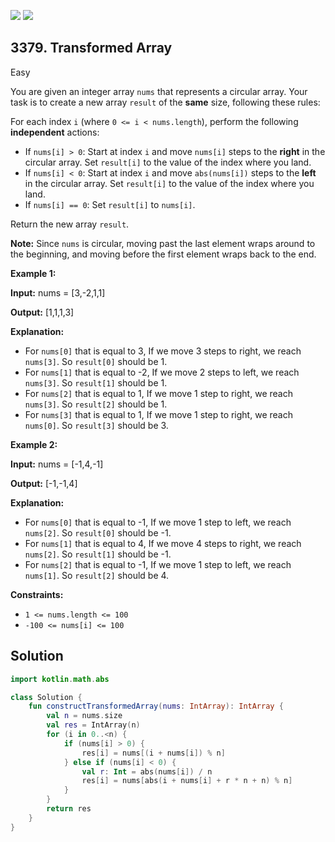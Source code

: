 [![](https://img.shields.io/github/stars/javadev/LeetCode-in-Kotlin?label=Stars&style=flat-square)](https://github.com/javadev/LeetCode-in-Kotlin)
[![](https://img.shields.io/github/forks/javadev/LeetCode-in-Kotlin?label=Fork%20me%20on%20GitHub%20&style=flat-square)](https://github.com/javadev/LeetCode-in-Kotlin/fork)

## 3379\. Transformed Array

Easy

You are given an integer array `nums` that represents a circular array. Your task is to create a new array `result` of the **same** size, following these rules:

For each index `i` (where `0 <= i < nums.length`), perform the following **independent** actions:

*   If `nums[i] > 0`: Start at index `i` and move `nums[i]` steps to the **right** in the circular array. Set `result[i]` to the value of the index where you land.
*   If `nums[i] < 0`: Start at index `i` and move `abs(nums[i])` steps to the **left** in the circular array. Set `result[i]` to the value of the index where you land.
*   If `nums[i] == 0`: Set `result[i]` to `nums[i]`.

Return the new array `result`.

**Note:** Since `nums` is circular, moving past the last element wraps around to the beginning, and moving before the first element wraps back to the end.

**Example 1:**

**Input:** nums = [3,-2,1,1]

**Output:** [1,1,1,3]

**Explanation:**

*   For `nums[0]` that is equal to 3, If we move 3 steps to right, we reach `nums[3]`. So `result[0]` should be 1.
*   For `nums[1]` that is equal to -2, If we move 2 steps to left, we reach `nums[3]`. So `result[1]` should be 1.
*   For `nums[2]` that is equal to 1, If we move 1 step to right, we reach `nums[3]`. So `result[2]` should be 1.
*   For `nums[3]` that is equal to 1, If we move 1 step to right, we reach `nums[0]`. So `result[3]` should be 3.

**Example 2:**

**Input:** nums = [-1,4,-1]

**Output:** [-1,-1,4]

**Explanation:**

*   For `nums[0]` that is equal to -1, If we move 1 step to left, we reach `nums[2]`. So `result[0]` should be -1.
*   For `nums[1]` that is equal to 4, If we move 4 steps to right, we reach `nums[2]`. So `result[1]` should be -1.
*   For `nums[2]` that is equal to -1, If we move 1 step to left, we reach `nums[1]`. So `result[2]` should be 4.

**Constraints:**

*   `1 <= nums.length <= 100`
*   `-100 <= nums[i] <= 100`

## Solution

```kotlin
import kotlin.math.abs

class Solution {
    fun constructTransformedArray(nums: IntArray): IntArray {
        val n = nums.size
        val res = IntArray(n)
        for (i in 0..<n) {
            if (nums[i] > 0) {
                res[i] = nums[(i + nums[i]) % n]
            } else if (nums[i] < 0) {
                val r: Int = abs(nums[i]) / n
                res[i] = nums[abs(i + nums[i] + r * n + n) % n]
            }
        }
        return res
    }
}
```